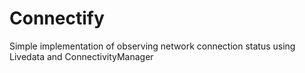 # Connectify
Simple implementation of observing network connection status using Livedata and ConnectivityManager
